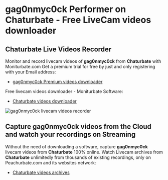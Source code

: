 # gag0nmyc0ck Performer on Chaturbate - Free LiveCam videos downloader

## Chaturbate Live Videos Recorder

Monitor and record livecam videos of **gag0nmyc0ck** from **Chaturbate** with Moniturbate.com
Get a premium trial for free by just and only registering with your Email address:
* [gag0nmyc0ck Premium videos downloader](https://moniturbate.com/request-demo-licence-key.html)

Free livecam videos downloader - Moniturbate Software:
* [Chaturbate videos downloader](https://moniturbate.com/moniturbate-download-software.html)

![gag0nmyc0ck livecam videos recorder](https://peachurnet.com/templates/moniturbate-software.png)


## Capture gag0nmyc0ck videos from the Cloud and watch your recordings on Streaming

Without the need of downloading a software, capture **gag0nmyc0ck** livecam videos from **Chaturbate** 100% online.
Watch Livecam archives from **Chaturbate** unlimitedly from thousands of existing recordings, only on Peachurbate.com and its websites network:
* [Chaturbate videos archives](https://peachurnet.com/)